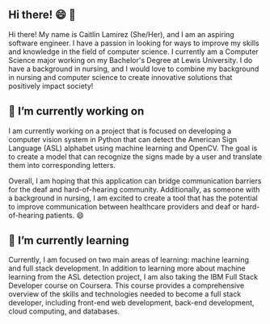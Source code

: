## Hi there! 😄 🌸

Hi there! My name is Caitlin Lamirez (She/Her), and I am an aspiring software engineer. I have a passion in looking for ways to improve my skills and knowledge in the field of computer science. I currently am a Computer Science major working on my Bachelor's Degree at Lewis University. I do have a background in nursing, and I would love to combine my background in nursing and computer science to create innovative solutions that positively impact society!

## 🔭 I’m currently working on
I am currently working on a project that is focused on developing a computer vision system in Python that can detect the American Sign Language (ASL) alphabet using machine learning and OpenCV. The goal is to create a model that can recognize the signs made by a user and translate them into corresponding letters.

Overall, I am hoping that this application can bridge communication barriers for the deaf and hard-of-hearing community. Additionally, as someone with a background in nursing, I am excited to create a tool that has the potential to improve communication between healthcare providers and deaf or hard-of-hearing patients. 😄

## 🌱 I’m currently learning
Currently, I am focused on two main areas of learning: machine learning and full stack development. In addition to learning more about machine learning from the ASL detection project, I am also taking the IBM Full Stack Developer course on Coursera. This course provides a comprehensive overview of the skills and technologies needed to become a full stack developer, including front-end web development, back-end development, cloud computing, and databases. 


